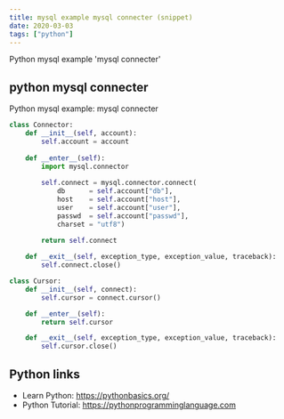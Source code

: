 ```yaml
---
title: mysql example mysql connecter (snippet)
date: 2020-03-03
tags: ["python"]
---
```

Python mysql example 'mysql connecter'


## python mysql connecter

Python mysql example: mysql connecter

```python
class Connector:
    def __init__(self, account):
        self.account = account
    
    def __enter__(self):
        import mysql.connector
    
        self.connect = mysql.connector.connect(
            db      = self.account["db"],
            host    = self.account["host"],
            user    = self.account["user"],
            passwd  = self.account["passwd"],
            charset = "utf8")

        return self.connect
    
    def __exit__(self, exception_type, exception_value, traceback):
        self.connect.close()

class Cursor:
    def __init__(self, connect):
        self.cursor = connect.cursor()

    def __enter__(self):
        return self.cursor

    def __exit__(self, exception_type, exception_value, traceback):
        self.cursor.close()

```

## Python links

- Learn Python: https://pythonbasics.org/
- Python Tutorial: https://pythonprogramminglanguage.com
